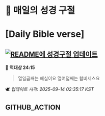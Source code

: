 # 🙏 매일의 성경 구절
# [Daily Bible verse]
## [![README에 성경구절 업데이트](https://github.com/DONGSUKA/first_test/actions/workflows/update-readme-bible.yml/badge.svg)](https://github.com/DONGSUKA/first_test/actions/workflows/update-readme-bible.yml)
<!-- START_BIBLE_VERSE -->
📖 **역대상 24:15**
> 열일곱째는 헤실이요 열여덟째는 합비세스요

🕊️ _업데이트 시각: 2025-09-14 02:35:17 KST_
  <!-- END_BIBLE_VERSE -->
## GITHUB_ACTION
